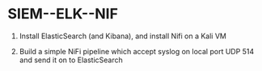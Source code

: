# SIEM--ELK--NIF

1. Install ElasticSearch (and Kibana), and install Nifi on a Kali VM

2. Build a simple NiFi pipeline which accept syslog on local port UDP 514 and send it on to ElasticSearch
